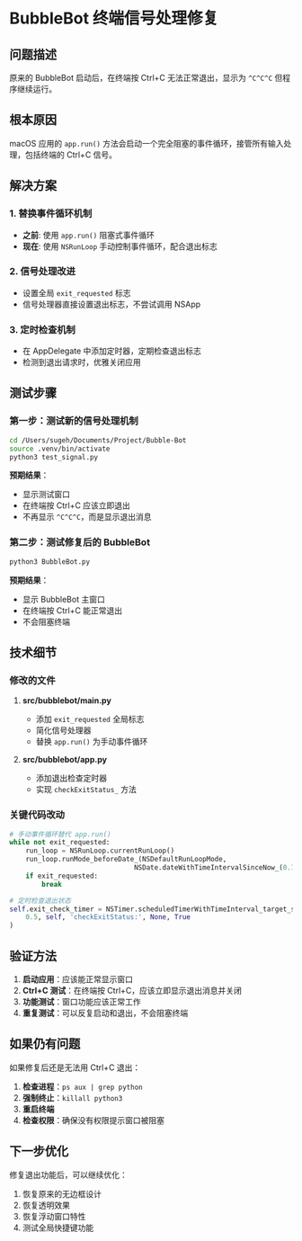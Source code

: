 # BubbleBot 终端信号处理修复

## 问题描述
原来的 BubbleBot 启动后，在终端按 Ctrl+C 无法正常退出，显示为 `^C^C^C` 但程序继续运行。

## 根本原因
macOS 应用的 `app.run()` 方法会启动一个完全阻塞的事件循环，接管所有输入处理，包括终端的 Ctrl+C 信号。

## 解决方案

### 1. 替换事件循环机制
- **之前**: 使用 `app.run()` 阻塞式事件循环
- **现在**: 使用 `NSRunLoop` 手动控制事件循环，配合退出标志

### 2. 信号处理改进
- 设置全局 `exit_requested` 标志
- 信号处理器直接设置退出标志，不尝试调用 NSApp

### 3. 定时检查机制
- 在 AppDelegate 中添加定时器，定期检查退出标志
- 检测到退出请求时，优雅关闭应用

## 测试步骤

### 第一步：测试新的信号处理机制
```bash
cd /Users/sugeh/Documents/Project/Bubble-Bot
source .venv/bin/activate
python3 test_signal.py
```

**预期结果**：
- 显示测试窗口
- 在终端按 Ctrl+C 应该立即退出
- 不再显示 `^C^C^C`，而是显示退出消息

### 第二步：测试修复后的 BubbleBot
```bash
python3 BubbleBot.py
```

**预期结果**：
- 显示 BubbleBot 主窗口
- 在终端按 Ctrl+C 能正常退出
- 不会阻塞终端

## 技术细节

### 修改的文件

1. **src/bubblebot/main.py**
   - 添加 `exit_requested` 全局标志
   - 简化信号处理器
   - 替换 `app.run()` 为手动事件循环

2. **src/bubblebot/app.py**
   - 添加退出检查定时器
   - 实现 `checkExitStatus_` 方法

### 关键代码改动

```python
# 手动事件循环替代 app.run()
while not exit_requested:
    run_loop = NSRunLoop.currentRunLoop()
    run_loop.runMode_beforeDate_(NSDefaultRunLoopMode, 
                               NSDate.dateWithTimeIntervalSinceNow_(0.1))
    if exit_requested:
        break
```

```python
# 定时检查退出状态
self.exit_check_timer = NSTimer.scheduledTimerWithTimeInterval_target_selector_userInfo_repeats_(
    0.5, self, 'checkExitStatus:', None, True
)
```

## 验证方法

1. **启动应用**：应该能正常显示窗口
2. **Ctrl+C 测试**：在终端按 Ctrl+C，应该立即显示退出消息并关闭
3. **功能测试**：窗口功能应该正常工作
4. **重复测试**：可以反复启动和退出，不会阻塞终端

## 如果仍有问题

如果修复后还是无法用 Ctrl+C 退出：

1. **检查进程**：`ps aux | grep python`
2. **强制终止**：`killall python3`
3. **重启终端**
4. **检查权限**：确保没有权限提示窗口被阻塞

## 下一步优化

修复退出功能后，可以继续优化：
1. 恢复原来的无边框设计
2. 恢复透明效果
3. 恢复浮动窗口特性
4. 测试全局快捷键功能
